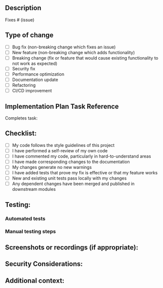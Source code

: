 ## Description

<!-- Please include a summary of the changes and which issue is fixed. Also include relevant motivation and context. -->

Fixes # (issue)

## Type of change

- [ ] Bug fix (non-breaking change which fixes an issue)
- [ ] New feature (non-breaking change which adds functionality)
- [ ] Breaking change (fix or feature that would cause existing functionality to not work as expected)
- [ ] Security fix
- [ ] Performance optimization
- [ ] Documentation update
- [ ] Refactoring
- [ ] CI/CD improvement

## Implementation Plan Task Reference
<!-- Please reference the task from the Implementation Plan that this PR completes or contributes to -->

Completes task: <!-- e.g., "Implement Smart Account Management UI" -->

## Checklist:

- [ ] My code follows the style guidelines of this project
- [ ] I have performed a self-review of my own code
- [ ] I have commented my code, particularly in hard-to-understand areas
- [ ] I have made corresponding changes to the documentation
- [ ] My changes generate no new warnings
- [ ] I have added tests that prove my fix is effective or that my feature works
- [ ] New and existing unit tests pass locally with my changes
- [ ] Any dependent changes have been merged and published in downstream modules

## Testing:

### Automated tests
<!-- Describe what automated tests you've added or improved -->

### Manual testing steps
<!-- Describe how to manually test these changes -->

## Screenshots or recordings (if appropriate):
<!-- Add screenshots or recordings to help explain your changes if they include UI modifications -->

## Security Considerations:
<!-- Describe any security considerations this change might have -->

## Additional context:
<!-- Add any other context about the pull request here --> 